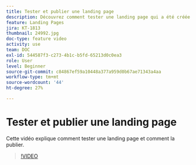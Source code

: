 ```yaml
---
title: Tester et publier une landing page
description: Découvrez comment tester une landing page qui a été créée dans Adobe Campaign Standard et comment la publier.
feature: Landing Pages
jira: KT-1813
thumbnail: 24992.jpg
doc-type: feature video
activity: use
team: DOC
exl-id: 544587f3-c273-4b1c-b5fd-65213d0c0ea3
role: User
level: Beginner
source-git-commit: c84867ef59a10448a377a959d0b67ae71343a4aa
workflow-type: tm+mt
source-wordcount: '44'
ht-degree: 27%

---
```


# Tester et publier une landing page

Cette vidéo explique comment tester une landing page et comment la publier.

>[!VIDEO](https://video.tv.adobe.com/v/24092?quality=12&learn=on)

